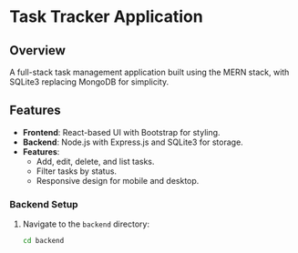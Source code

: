 # Task Tracker Application

## Overview
A full-stack task management application built using the MERN stack, with SQLite3 replacing MongoDB for simplicity.

## Features
- **Frontend**: React-based UI with Bootstrap for styling.
- **Backend**: Node.js with Express.js and SQLite3 for storage.
- **Features**:
  - Add, edit, delete, and list tasks.
  - Filter tasks by status.
  - Responsive design for mobile and desktop.


### Backend Setup
1. Navigate to the `backend` directory:
   ```bash
   cd backend 
